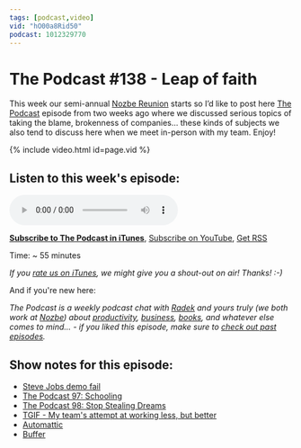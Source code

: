 ```yaml
---
tags: [podcast,video]
vid: "hO00a8Rid50"
podcast: 1012329770
---
```


# The Podcast #138 - Leap of faith

This week our semi-annual [Nozbe Reunion](https://sliwinski.com/reunion) starts so I’d like to post here [The Podcast][p] episode from two weeks ago where we discussed serious topics of taking the blame, brokenness of companies... these kinds of subjects we also tend to discuss here when we meet in-person with my team. Enjoy!

{% include video.html id=page.vid %}

<!--More-->

## Listen to this week's episode:

<audio controls>
<source src="https://files.nozbe.com/podcast/138.mp3" type="audio/mpeg">
</audio>

**[Subscribe to The Podcast in iTunes][i]**, [Subscribe on YouTube][y], [Get RSS][rss]

Time: ~ 55 minutes

*If you [rate us on iTunes][i], we might give you a shout-out on air! Thanks! :-)*

And if you're new here:

*The Podcast is a weekly podcast chat with [Radek][r] and yours truly (we both work at [Nozbe][n]) about [productivity](/productivity), [business](/business), [books](/books), and whatever else comes to mind… - if you liked this episode, make sure to [check out past episodes](/podcast).*

## Show notes for this episode:

  * [Steve Jobs demo fail](https://www.youtube.com/watch?v=znxQOPFg2mo)
  * [The Podcast 97: Schooling](/podcast-97)
  * [The Podcast 98: Stop Stealing Dreams](/podcast-98)
  * [TGIF - My team's attempt at working less, but better](https://sliwinski.com/tgif/)
  * [Automattic](https://automattic.com/)
  * [Buffer](https://buffer.com/)

[y]: https://michael.gratis/thepodcastyt
[rss]: https://thepodcast.fm/episodes?format=RSS
[e]: /podcast-138

[p]: /podcast
[n]: https://nozbe.com/?a=mike
[r]: https://michael.gratis/radex
[i]: https://michael.gratis/thepodcast
[o]: https://michael.gratis/ipadonly

